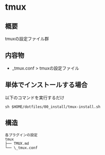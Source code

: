 # tmux

## 概要
tmuxの設定ファイル群

## 内容物
* \_tmux.conf > tmuxの設定ファイル

## 単体でインストールする場合
以下のコマンドを実行するだけ
```
sh $HOME/dotfiles/00_install/tmux-install.sh
```

## 構造
```
各プラグインの設定
tmux
├── TMUX.md
└── \_tmux.conf
```
